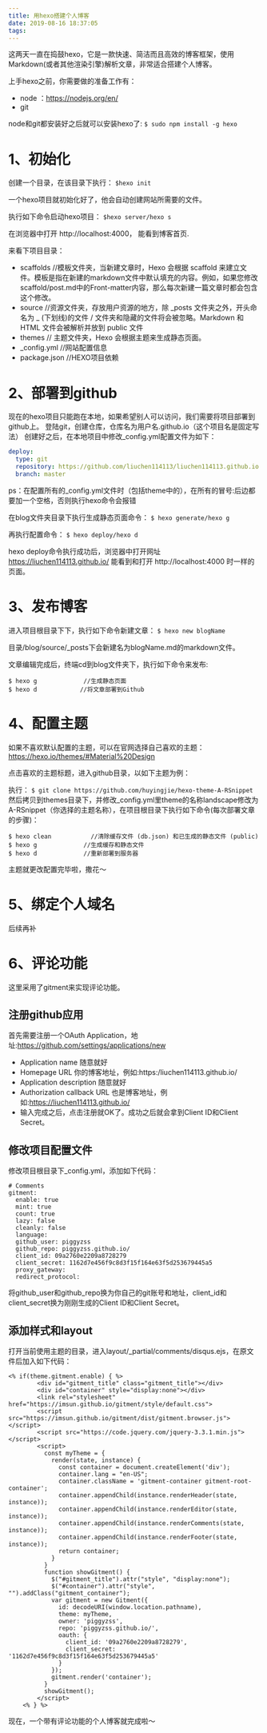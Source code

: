 ```yaml
---
title: 用hexo搭建个人博客
date: 2019-08-16 18:37:05
tags:
---
```

这两天一直在捣鼓hexo，它是一款快速、简洁而且高效的博客框架，使用Markdown(或者其他渲染引擎)解析文章，非常适合搭建个人博客。

上手hexo之前，你需要做的准备工作有：
+ node ：https://nodejs.org/en/
+ git

node和git都安装好之后就可以安装hexo了:
`$ sudo npm install -g hexo`

# 1、初始化
创建一个目录，在该目录下执行：
`$hexo init`

一个hexo项目就初始化好了，他会自动创建网站所需要的文件。

执行如下命令启动hexo项目：
`$hexo server/hexo s`

在浏览器中打开 http://localhost:4000， 能看到博客首页.

来看下项目目录：
+ scaffolds //模板文件夹，当新建文章时，Hexo 会根据 scaffold 来建立文件。模板是指在新建的markdown文件中默认填充的内容。例如，如果您修改scaffold/post.md中的Front-matter内容，那么每次新建一篇文章时都会包含这个修改。
+ source //资源文件夹，存放用户资源的地方，除 _posts 文件夹之外，开头命名为 _ (下划线)的文件 / 文件夹和隐藏的文件将会被忽略。Markdown 和 HTML 文件会被解析并放到 public 文件
+ themes // 主题文件夹，Hexo 会根据主题来生成静态页面。
+ _config.yml //网站配置信息
+ package.json //HEXO项目依赖

# 2、部署到github
现在的hexo项目只能跑在本地，如果希望别人可以访问，我们需要将项目部署到github上。
登陆git，创建仓库，仓库名为用户名.github.io（这个项目名是固定写法）
创建好之后，在本地项目中修改_config.yml配置文件为如下：

```yml
deploy:
  type: git
  repository: https://github.com/liuchen114113/liuchen114113.github.io.git
  branch: master
```

ps：在配置所有的_config.yml文件时（包括theme中的），在所有的冒号:后边都要加一个空格，否则执行hexo命令会报错

在blog文件夹目录下执行生成静态页面命令：
`$ hexo generate/hexo g`

再执行配置命令：
`$ hexo deploy/hexo d`

hexo deploy命令执行成功后，浏览器中打开网址 https://liuchen114113.github.io/ 能看到和打开 http://localhost:4000 时一样的页面。

# 3、发布博客
进入项目根目录下下，执行如下命令新建文章：
`$ hexo new blogName`

目录/blog/source/_posts下会新建名为blogName.md的markdown文件。

文章编辑完成后，终端cd到blog文件夹下，执行如下命令来发布:

```
$ hexo g             //生成静态页面
$ hexo d            //将文章部署到Github
```

# 4、配置主题
如果不喜欢默认配置的主题，可以在官网选择自己喜欢的主题：https://hexo.io/themes/#Material%20Design

点击喜欢的主题标题，进入github目录，以如下主题为例：

执行：
`$ git clone https://github.com/huyingjie/hexo-theme-A-RSnippet`
然后拷贝到themes目录下，并修改_config.yml里theme的名称landscape修改为A-RSnippet（你选择的主题名称），在项目根目录下执行如下命令(每次部署文章的步骤)：

```
$ hexo clean           //清除缓存文件 (db.json) 和已生成的静态文件 (public)
$ hexo g             //生成缓存和静态文件
$ hexo d             //重新部署到服务器
```
主题就更改配置完毕啦，撒花～

# 5、绑定个人域名
后续再补

# 6、评论功能
这里采用了gitment来实现评论功能。

## 注册github应用
首先需要注册一个OAuth Application，地址:https://github.com/settings/applications/new

+ Application name 随意就好
+ Homepage URL 你的博客地址，例如:https:/liuchen114113.github.io/
+ Application description 随意就好
+ Authorization callback URL 也是博客地址，例如:https://liuchen114113.github.io/
+ 输入完成之后，点击注册就OK了。成功之后就会拿到Client ID和Client Secret。

## 修改项目配置文件
修改项目根目录下_config.yml，添加如下代码：
```
# Comments
gitment:
  enable: true
  mint: true
  count: true
  lazy: false
  cleanly: false
  language:
  github_user: piggyzss
  github_repo: piggyzss.github.io/
  client_id: 09a2760e2209a8728279
  client_secret: 1162d7e456f9c8d3f15f164e63f5d253679445a5
  proxy_gateway:
  redirect_protocol:
```

将github_user和github_repo换为你自己的git账号和地址，client_id和client_secret换为刚刚生成的Client ID和Client Secret。

## 添加样式和layout
打开当前使用主题的目录，进入layout/_partial/comments/disqus.ejs，在原文件后加入如下代码：
```ejs
<% if(theme.gitment.enable) { %>
        <div id="gitment_title" class="gitment_title"></div>
        <div id="container" style="display:none"></div>
        <link rel="stylesheet" href="https://imsun.github.io/gitment/style/default.css">
        <script src="https://imsun.github.io/gitment/dist/gitment.browser.js"></script>
        <script src="https://code.jquery.com/jquery-3.3.1.min.js"></script>
        <script>
          const myTheme = {
            render(state, instance) {
              const container = document.createElement('div');
              container.lang = "en-US";
              container.className = 'gitment-container gitment-root-container';
              container.appendChild(instance.renderHeader(state, instance));
              container.appendChild(instance.renderEditor(state, instance));
              container.appendChild(instance.renderComments(state, instance));
              container.appendChild(instance.renderFooter(state, instance));
              return container;
            }
          }
          function showGitment() {
            $("#gitment_title").attr("style", "display:none");
            $("#container").attr("style", "").addClass("gitment_container");
            var gitment = new Gitment({
              id: decodeURI(window.location.pathname),
              theme: myTheme,
              owner: 'piggyzss',
              repo: 'piggyzss.github.io/',
              oauth: {
                client_id: '09a2760e2209a8728279',
                client_secret: '1162d7e456f9c8d3f15f164e63f5d253679445a5'
              }
            });
            gitment.render('container');
          }
          showGitment();
        </script>
    <% } %>
```
现在，一个带有评论功能的个人博客就完成啦～